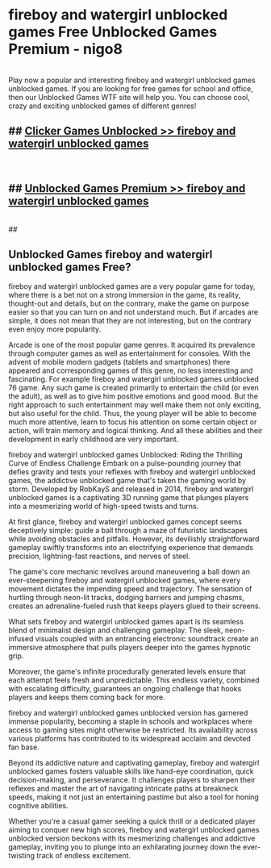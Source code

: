 # fireboy and watergirl unblocked games  Free Unblocked Games Premium - nigo8 <br>
<br>
Play now a popular and interesting fireboy and watergirl unblocked games unblocked games. If you are looking for free games for school and office, then our Unblocked Games WTF site will help you. You can choose cool, crazy and exciting unblocked games of different genres!


## ##  [Clicker Games Unblocked >> fireboy and watergirl unblocked games](http://freeplayer.one?title=fireboy_and_watergirl_unblocked_games&ref=UGames)
  <br>

##  ## [Unblocked Games Premium >> fireboy and watergirl unblocked games](http://freeplayer.one?title=fireboy_and_watergirl_unblocked_games&ref=UGames)
  <br>
  ##



## Unblocked Games fireboy and watergirl unblocked games Free?

fireboy and watergirl unblocked games are a very popular game for today, where there is a bet not on a strong immersion in the game, its reality, thought-out and details, but on the contrary, make the game on purpose easier so that you can turn on and not understand much. But if arcades are simple, it does not mean that they are not interesting, but on the contrary even enjoy more popularity.

Arcade is one of the most popular game genres. It acquired its prevalence through computer games as well as entertainment for consoles. With the advent of mobile modern gadgets (tablets and smartphones) there appeared and corresponding games of this genre, no less interesting and fascinating. For example fireboy and watergirl unblocked games unblocked 76 game. Any such game is created primarily to entertain the child (or even the adult), as well as to give him positive emotions and good mood. But the right approach to such entertainment may well make them not only exciting, but also useful for the child. Thus, the young player will be able to become much more attentive, learn to focus his attention on some certain object or action, will train memory and logical thinking. And all these abilities and their development in early childhood are very important.

fireboy and watergirl unblocked games Unblocked: Riding the Thrilling Curve of Endless Challenge
Embark on a pulse-pounding journey that defies gravity and tests your reflexes with fireboy and watergirl unblocked games, the addictive unblocked game that's taken the gaming world by storm. Developed by RobKayS and released in 2014, fireboy and watergirl unblocked games is a captivating 3D running game that plunges players into a mesmerizing world of high-speed twists and turns.

At first glance, fireboy and watergirl unblocked games concept seems deceptively simple: guide a ball through a maze of futuristic landscapes while avoiding obstacles and pitfalls. However, its devilishly straightforward gameplay swiftly transforms into an electrifying experience that demands precision, lightning-fast reactions, and nerves of steel.

The game's core mechanic revolves around maneuvering a ball down an ever-steepening fireboy and watergirl unblocked games, where every movement dictates the impending speed and trajectory. The sensation of hurtling through neon-lit tracks, dodging barriers and jumping chasms, creates an adrenaline-fueled rush that keeps players glued to their screens.

What sets fireboy and watergirl unblocked games apart is its seamless blend of minimalist design and challenging gameplay. The sleek, neon-infused visuals coupled with an entrancing electronic soundtrack create an immersive atmosphere that pulls players deeper into the games hypnotic grip.

Moreover, the game's infinite procedurally generated levels ensure that each attempt feels fresh and unpredictable. This endless variety, combined with escalating difficulty, guarantees an ongoing challenge that hooks players and keeps them coming back for more.

fireboy and watergirl unblocked games unblocked version has garnered immense popularity, becoming a staple in schools and workplaces where access to gaming sites might otherwise be restricted. Its availability across various platforms has contributed to its widespread acclaim and devoted fan base.

Beyond its addictive nature and captivating gameplay, fireboy and watergirl unblocked games fosters valuable skills like hand-eye coordination, quick decision-making, and perseverance. It challenges players to sharpen their reflexes and master the art of navigating intricate paths at breakneck speeds, making it not just an entertaining pastime but also a tool for honing cognitive abilities.

Whether you're a casual gamer seeking a quick thrill or a dedicated player aiming to conquer new high scores, fireboy and watergirl unblocked games unblocked version beckons with its mesmerizing challenges and addictive gameplay, inviting you to plunge into an exhilarating journey down the ever-twisting track of endless excitement.